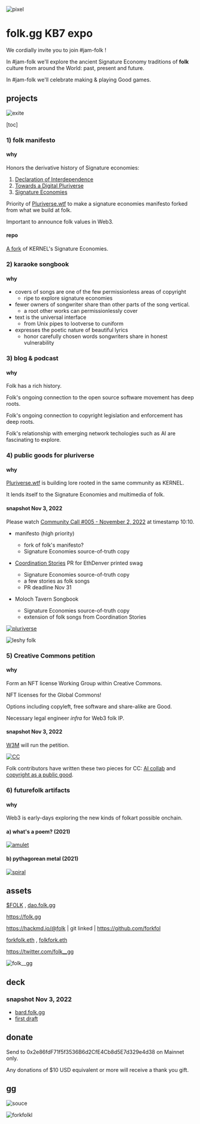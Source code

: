 ![pixel](https://i.imgur.com/FC3P5x5.png)

# folk.gg KB7 expo

We cordially invite you to join #jam-folk !

In #jam-folk we'll explore the ancient Signature Economy traditions of **folk** culture from around the World: past, present and future.

In #jam-folk we'll celebrate making & playing Good games.

## projects

![exite](https://i.imgur.com/EwpJbzF.png)

[toc]

### 1) folk manifesto

#### why

Honors the derivative history of Signature economies: 

1) [Declaration of Interdependence](https://www.interdependence.online/declaration)
2) [Towards a Digital Pluriverse](https://pluriverse.world/)
3) [Signature Economies](https://sign.kernel.community)

Priority of [Pluriverse.wtf](https://pluriverse.wtf) to make a signature economies manifesto forked from what we build at folk.

Important to announce folk values in Web3.

#### repo

[A fork](https://github.com/forkfolk/manifesto) of KERNEL's Signature Economies.

### 2) karaoke songbook

#### why

* covers of songs are one of the few permissionless areas of copyright
    * ripe to explore signature economies 
* fewer owners of songwriter share than other parts of the song vertical.
    * a root other works can permissionlessly cover
* text is the universal interface
    * from Unix pipes to lootverse to cuniform
* expresses the poetic nature of beautiful lyrics
    *  honor carefully chosen words songwriters share in honest vulnerability



### 3) blog & podcast

#### why

Folk has a rich history. 

Folk's ongoing connection to the open source software movement has deep roots.

Folk's ongoing connection to copyright legislation and enforcement has deep roots.

Folk's relationship with emerging network techologies such as AI are fascinating to explore.

### 4) public goods for pluriverse 

#### why

[Pluriverse.wtf](https://pluriverse.wtf) is building lore rooted in the same community as KERNEL.

It lends itself to the Signature Economies and multimedia of folk.

#### snapshot Nov 3, 2022

Please watch [Community Call #005 - November 2, 2022](https://vimeo.com/766561431/2e81b8aa0f) at timestamp 10:10.

* manifesto (high priority)
    * fork of folk's manifesto? 
    * Signature Economies source-of-truth copy
* [Coordination Stories](https://github.com/forkfolk/coordination_stories) PR for EthDenver printed swag
    * Signature Economies source-of-truth copy
    * a few stories as folk songs
    * PR deadline Nov 31

* Moloch Tavern Songbook
    * Signature Economies source-of-truth copy
    * extension of folk songs from Coordination Stories

[![pluriverse](https://i.imgur.com/oSs7wty.png)](https://pluriverse.wtf)

![leshy folk](https://i.imgur.com/z3h062f.jpg)

### 5) Creative Commons petition

#### why 

Form an NFT license Working Group within Creative Commons.

NFT licenses for the Global Commons!

Options including copyleft, free software and share-alike are Good.

Necessary legal engineer *infra* for Web3 folk IP.

#### snapshot Nov 3, 2022

[W3M](https://twitter.com/Web3Coalition) will run the petition. 

[![CC](https://i.imgur.com/28RiSi8.png)](https://twitter.com/lessig/status/1587969058774798336)

Folk contributors have written these two pieces for CC: [AI collab](https://ccai.pubpub.org/pub/collaborations) and [copyright as a public good](https://ca.creativecommons.net/2021/08/09/copyright-as-a-public-good-cc-nft-value-creation/).

### 6) futurefolk artifacts

#### why

Web3 is early-days exploring the new kinds of folkart possible onchain.

#### a) what's a poem? (2021)

[![amulet](https://i.imgur.com/YJbdsvb.png)](https://opensea.io/assets/ethereum/0xdf5b5ee15cc96ba7d0cb6bd9b2c0fc4417ab6445/237)

#### b) pythagorean metal (2021)

[![spiral](https://i.imgur.com/FI0f6Q2.png)](gold.besta.pe)

## assets

[\$FOLK](https://etherscan.io/token/0x2e86fdF71f5f3536B6d2CfE4Cb8d5E7d329e4d38) , [dao.folk.gg](http://dao.folk.gg)

https://folk.gg

https://hackmd.io/@folk | git linked | https://github.com/forkfol

[forkfolk.eth](https://etherscan.io/enslookup-search?search=forkfolk.eth) , [folkfork.eth](https://etherscan.io/enslookup-search?search=folkfork.eth)

https://twitter.com/folk__gg

![folk__gg](https://i.imgur.com/J0wXdhc.jpg)

## deck

### snapshot Nov 3, 2022

* [bard.folk.gg](http://bard.folk.gg)
* [first draft](https://docs.google.com/presentation/d/11xUZNij6CrIP7EkH6HF9oE_T_T6fMH-09Xbd3sK2b34/edit?usp=sharing)

## donate

Send to 0x2e86fdF71f5f3536B6d2CfE4Cb8d5E7d329e4d38 on Mainnet only.

Any donations of $10 USD equivalent or more will receive a thank you gift. 

## gg

![souce](https://i.imgur.com/9zKQLf9.jpg)

![forkfolkl](https://i.imgur.com/alDUTaN.png)
